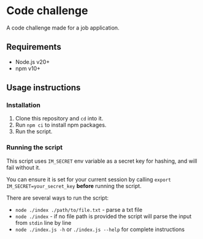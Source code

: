 # Code challenge

A code challenge made for a job application.

## Requirements

- Node.js v20+
- npm v10+

## Usage instructions

### Installation

1. Clone this repository and `cd` into it.
2. Run `npm ci` to install npm packages.
3. Run the script.

### Running the script

This script uses `IM_SECRET` env variable as a secret key for hashing, and will fail without it.

You can ensure it is set for your current session by calling `export IM_SECRET=your_secret_key` **before** running the script.

There are several ways to run the script:
- `node ./index ./path/to/file.txt` - parse a txt file
- `node ./index` - if no file path is provided the script will parse the input from `stdin` line by line
- `node ./index.js -h` or `./index.js --help` for complete instructions 
